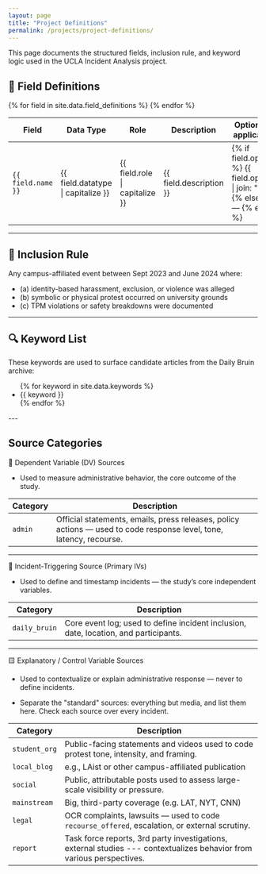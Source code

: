 ```yaml
---
layout: page
title: "Project Definitions"
permalink: /projects/project-definitions/
---
```



This page documents the structured fields, inclusion rule, and keyword logic used in the UCLA Incident Analysis project.



## 🔢 Field Definitions

<table>
  <thead>
    <tr>
      <th>Field</th>
      <th>Data Type</th>
      <th>Role</th>
      <th>Description</th>
      <th>Options (if applicable)</th>
    </tr>
  </thead>
  <tbody>
    {% for field in site.data.field_definitions %}
    <tr>
      <td><code>{{ field.name }}</code></td>
      <td>{{ field.datatype | capitalize }}</td>
      <td>{{ field.role | capitalize }}</td>
      <td>{{ field.description }}</td>
      <td>
        {% if field.options %}
          {{ field.options | join: ", " }}
        {% else %}
          —
        {% endif %}
      </td>
    </tr>
    {% endfor %}
  </tbody>
</table>


---

## 📜 Inclusion Rule

Any campus-affiliated event between Sept 2023 and June 2024 where:

- (a) identity-based harassment, exclusion, or violence was alleged  
- (b) symbolic or physical protest occurred on university grounds  
- (c) TPM violations or safety breakdowns were documented

---

## 🔍 Keyword List

These keywords are used to surface candidate articles from the Daily Bruin archive:

<ul>
  {% for keyword in site.data.keywords %}
    <li>{{ keyword }}</li>
  {% endfor %}
</ul>
---

## Source Categories 

🔹 Dependent Variable (DV) Sources

- Used to measure administrative behavior, the core outcome of the study.

| Category | Description |
|-------------|-------------|
| `admin`     | Official statements, emails, press releases, policy actions — used to code response level, tone, latency, recourse. |

---

🔸 Incident-Triggering Source (Primary IVs)

- Used to define and timestamp incidents — the study’s core independent variables.

| Category         | Description |
|------------------|-------------|
| `daily_bruin`    | Core event log; used to define incident inclusion, date, location, and participants. 

---

🟨 Explanatory / Control Variable Sources

- Used to contextualize or explain administrative response — never to define incidents.

- Separate the "standard" sources: everything but media, and list them here. Check each source over every incident. 

| Category         | Description |
|------------------|-------------|
| `student_org`    | Public-facing statements and videos used to code protest tone, intensity, and framing. |
| `local_blog`     | e.g., LAist or other campus-affiliated publication |
| `social`         | Public, attributable posts used to assess large-scale visibility or pressure. |
| `mainstream`     | Big, third-party coverage (e.g. LAT, NYT, CNN) |    
| `legal`          | OCR complaints, lawsuits — used to code `recourse_offered`, escalation, or external scrutiny. |
| `report`         | Task force reports, 3rd party investigations, external studies --- contextualizes behavior from various perspectives. 
